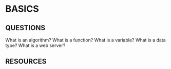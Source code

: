 # BASICS

## QUESTIONS

What is an algorithm?
What is a function?
What is a variable?
What is a data type?
What is a web server?

## RESOURCES

